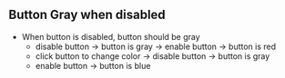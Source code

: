 ## Button Gray when disabled

- When button is disabled, button should be gray
  - disable button -> button is gray -> enable button -> button is red
  - click button to change color -> disable button -> button is gray
  - enable button -> button is blue
